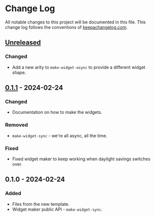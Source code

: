 # Change Log
All notable changes to this project will be documented in this file. This change log follows the conventions of [keepachangelog.com](http://keepachangelog.com/).

## [Unreleased]
### Changed
- Add a new arity to `make-widget-async` to provide a different widget shape.

## [0.1.1] - 2024-02-24
### Changed
- Documentation on how to make the widgets.

### Removed
- `make-widget-sync` - we're all async, all the time.

### Fixed
- Fixed widget maker to keep working when daylight savings switches over.

## 0.1.0 - 2024-02-24
### Added
- Files from the new template.
- Widget maker public API - `make-widget-sync`.

[Unreleased]: https://github.com/your-name/arduino-playground-client/compare/0.1.1...HEAD
[0.1.1]: https://github.com/your-name/arduino-playground-client/compare/0.1.0...0.1.1
